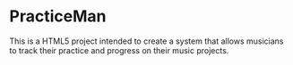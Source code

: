 PracticeMan
===========

This is a HTML5 project intended to create a system that allows musicians to track their practice and progress on their music projects.